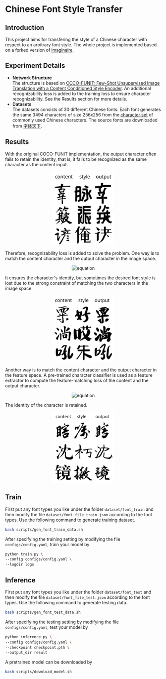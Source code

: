 # Chinese Font Style Transfer

## Introduction
This project aims for transfering the style of a Chinese character with respect to an arbitrary font style. The whole project is implemented based on a forked
version of [imaginaire](https://github.com/NVlabs/imaginaire). 

## Experiment Details
- **Network Structure**  
  The structure is based on [COCO-FUNIT: Few-Shot Unsupervised Image Translation with a Content Conditioned Style Encoder](https://arxiv.org/abs/2007.07431). 
  An additional recognizability loss is added to the training loss to ensure character recognizability. See the Results section for more details.
- **Datasets**  
  The datasets consists of 30 different Chinese fonts. Each font generates the same 3494 characters 
  of size 256x256 from the [character set](https://blog.csdn.net/u011762313/article/details/47419063) of commonly used Chinese characters. 
  The source fonts are downloaded from [字体天下](http://www.fonts.net.cn/).  
  
## Results  
With the original COCO-FUNIT implementation, the output character often fails to retain the identity, that is, it fails to be recognized as the same character
as the content input.  
<p align="center">
  <img src="imgs/result_original.png" alt="result_original.png", width="200"/>
</p>
Therefore, recognizability loss is added to solve the problem. One way is to match the content character and the output character in the image space.  
<p align="center">
  <img src="https://latex.codecogs.com/png.latex?L_%7Brecog%7D%20%3D%20%7B%5ClVert%20I_%7Bcontent%7D%20-%20I_%7Boutput%7D%20%5CrVert%7D_1" alt="equation", width="200"/>
</p>
It ensures the character's identity, but sometimes the desired font style is lost due to the strong constraint of matching the two characters in the image space.  
<p align="center">
  <img src="imgs/result_image_matching.png" alt="result_image_matching.png", width="200"/>
</p>
Another way is to match the content character and the output character in the feature space. A pre-trained character classifier is used as a feature extractor to 
compute the feature-matching loss of the content and the output character.   
<p align="center">
  <img src="https://latex.codecogs.com/png.latex?L_%7Brecog%7D%20%3D%20%7B%5ClVert%20f%28I_%7Bcontent%7D%29%20-%20f%28I_%7Boutput%7D%29%20%5CrVert%7D_1" alt="equation", width="230"/>
</p>
The identity of the character is retained.  
<p align="center">
  <img src="imgs/result_feature_matching.png" alt="result_feature_matching.png", width="200"/>
</p> 

## Train 
First put any font types you like under the folder `dataset/font_train` and then modify the file `dataset/font_file_train.json` according to the font types. Use the following command to generate training dataset.
```bash
bash scripts/gen_font_train_data.sh
```  
After specifying the training setting by modifying the file `configs/config.yaml`, train your model by  
```bash
python train.py \
--config configs/config.yaml \
--logdir logs
```
 
## Inference
First put any font types you like under the folder `dataset/font_test` and then modify the file `dataset/font_file_test.json` according to the font types. Use the following command to generate testing data.
```bash
bash scripts/gen_font_test_data.sh
```  
After specifying the testing setting by modifying the file `configs/config.yaml`, test your model by  
```bash
python inference.py \
--config configs/config.yaml \
--checkpoint checkpoint.pth \
--output_dir result
```
A pretrained model can be downloaded by 
```bash
bash scripts/download_model.sh
```  
